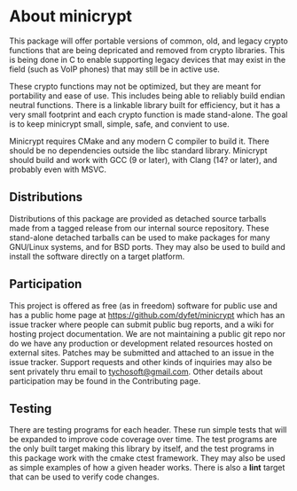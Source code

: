 # About minicrypt

This package will offer portable versions of common, old, and legacy crypto
functions that are being depricated and removed from crypto libraries. This
is being done in C to enable supporting legacy devices that may exist in the
field (such as VoIP phones) that may still be in active use.

These crypto functions may not be optimized, but they are meant for portability
and ease of use. This includes being able to reliably build endian neutral
functions. There is a linkable library built for efficiency, but it has a very
small footprint and each crypto function is made stand-alone. The goal is to
keep minicrypt small, simple, safe, and convient to use.

Minicrypt requires CMake and any modern C compiler to build it. There should be
no dependencies outside the libc standard library. Minicrypt  should build and
work with GCC (9 or later), with Clang (14? or later), and probably even with
MSVC.

## Distributions

Distributions of this package are provided as detached source tarballs made
from a tagged release from our internal source repository. These stand-alone
detached tarballs can be used to make packages for many GNU/Linux systems, and
for BSD ports. They may also be used to build and install the software directly
on a target platform.

## Participation

This project is offered as free (as in freedom) software for public use and has
a public home page at https://github.com/dyfet/minicrypt which has an issue
tracker where people can submit public bug reports, and a wiki for hosting
project documentation. We are not maintaining a public git repo nor do we have
any production or development related resources hosted on external sites.
Patches may be submitted and attached to an issue in the issue tracker. Support
requests and other kinds of inquiries may also be sent privately thru email to
tychosoft@gmail.com. Other details about participation may be found in the
Contributing page.

## Testing

There are testing programs for each header. These run simple tests that will be
expanded to improve code coverage over time. The test programs are the only
built target making this library by itself, and the test programs in this
package work with the cmake ctest framework. They may also be used as simple
examples of how a given header works. There is also a **lint** target that can
be used to verify code changes.
